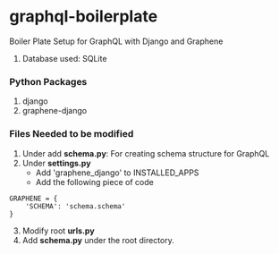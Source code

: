 # graphql-boilerplate

Boiler Plate Setup for GraphQL with Django and Graphene
1. Database used: SQLite

### Python Packages
1. django
2. graphene-django

### Files Needed to be modified
1. Under <custom-app> add __schema.py__: For creating schema structure for GraphQL
2. Under __settings.py__
	- Add 'graphene_django' to INSTALLED_APPS
	- Add the following piece of code
```
GRAPHENE = {
    'SCHEMA': 'schema.schema'
}
```
3. Modify root __urls.py__ 
4. Add __schema.py__ under the root directory.